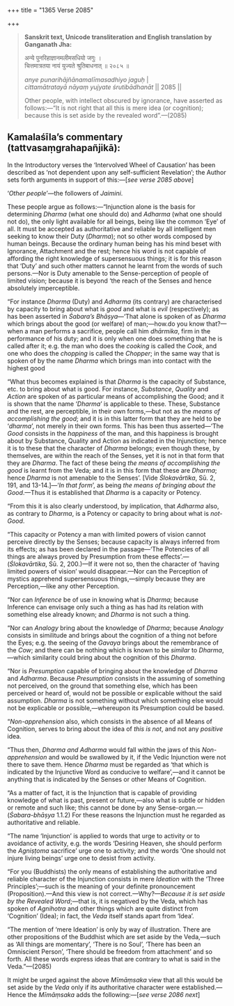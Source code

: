 +++
title = "1365 Verse 2085"

+++
> **Sanskrit text, Unicode transliteration and English translation by Ganganath Jha:** 
>
> अन्ये पुनरिहाज्ञानमलीमसधियो जगुः ।  
> चित्तमात्रतया नायं युज्यते श्रुतिबाधनात् ॥ २०८५ ॥ 
>
> *anye punarihājñānamalīmasadhiyo jaguḥ* \|  
> *cittamātratayā nāyaṃ yujyate śrutibādhanāt* \|\| 2085 \|\| 
>
> Other people, with intellect obscured by ignorance, have asserted as follows:—“It is not right that all this is mere idea (or cognition); because this is set aside by the revealed word”.—(2085)



## Kamalaśīla’s commentary (tattvasaṃgrahapañjikā):

In the Introductory verses the ‘Intervolved Wheel of Causation’ has been described as ‘not dependent upon any self-sufficient Revelation’; the Author sets forth arguments in support of this:—[*see verse 2085 above*]

‘*Other people*’—the followers of *Jaimini*.

These people argue as follows:—“Injunction alone is the basis for determining *Dharma* (what one should do) and *Adharma* (what one should not do), the only light available for all beings, being like the common ‘Eye’ of all. It must be accepted as authoritative and reliable by all intelligent men seeking to know their Duty (*Dharma*); not so other words composed by human beings. Because the ordinary human being has his mind beset with Ignorance, Attachment and the rest; hence his word is not capable of affording the right knowledge of supersensuous things; it is for this reason that ‘Duty’ and such other matters cannot he learnt from the words of such persons.—Nor is Duty amenable to the Sense-perception of people of limited vision; because it is beyond ‘the reach of the Senses and hence absolutely imperceptible.

“For instance *Dharma* (Duty) and *Adharma* (its contrary) are characterised by capacity to bring about what is *good* and what is *evil* (respectively); as has been asserted in *Śabara’s Bhāṣya*—‘That alone is spoken of as *Dharma* which brings about the good (or welfare) of man;—how.do you know that?—when a man performs a sacrifice, people call him *dhārmika*, firm in the performance of his duty; and it is only when one does something that he is called after it; e.g. the man who does the *cooking* is called the *Cook*, and one who does the *chopping* is called the *Chopper*; in the same way that is spoken of by the name *Dharma* which brings man into contact with the highest good

“What thus becomes explained is that *Dharma* is the capacity of Substance, etc. to bring about what is good. For instance, *Substance*, *Quality* and *Action* are spoken of as particular means of accomplishing the Good; and it is shown that the name ‘*Dharma*’ is applicable to these. These, Substance and the rest, are perceptible, in their own forms,—but not as the *means of accomplishing the good*; and it is in this latter form that they are held to be ‘*dharma*’, not merely in their own forms. This has been thus asserted—‘The *Good* consists in the *happiness* of the man, and this happiness is brought about by Substance, Quality and Action as indicated in the Injunction; hence it is to these that the character of *Dharma* belongs; even though these, by themselves, are within the reach of the Senses, yet it is not in that form that they are *Dharma*. The fact of these being *the means of accomplishing the good* is learnt from the Veda; and it is in this form that these are *Dharma*; hence *Dharma* is not amenable to the Senses’. [Vide *Ślokavārtika*, Sū. 2, 191, and 13-14.]—‘*In that form*’, as being *the means of bringing about the Good*.—Thus it is established that *Dharma* is a capacity or Potency.

“From this it is also clearly understood, by implication, that *Adharma* also, as contrary to *Dharma*, is a Potency or capacity to bring about what is *not-Good*.

“This capacity or Potency a man with limited powers of vision cannot perceive directly by the Senses; because capacity is always inferred from its effects; as has been declared in the passage—‘The Potencies of all things are always proved by Presumption from these effects’.—(*Ślokavārtika*, Sū. 2, 200.)—If it were not so, then the character of ‘having limited powers of vision’ would disappear.—Nor can the Perception of mystics apprehend supersensuous things,—simply because they are Perception,—like any other Perception.

“Nor can *Inference* be of use in knowing what is *Dharma*; because Inference can envisage only such a thing as has had its relation with something else already known; and *Dharma* is not such a thing.

“Nor can *Analogy* bring about the knowledge of *Dharma*; because *Analogy* consists in similitude and brings about the cognition of a thing not before the Eyes; e.g. the seeing of the *Gavaya* brings about the remembrance of the *Cow*; and there can be nothing which is known to be *similar* to *Dharma*,—which similarity could bring about the cognition of this *Dharma*.

“Nor is *Presumption* capable of bringing about the knowledge of *Dharma* and *Adharma*. Because *Presumption* consists in the assuming of something not perceived, on the ground that something else, which has been perceived or heard of, would not be possible or explicable without the said assumption. *Dharma* is not something without which something else would not be explicable or possible,—whereupon its Presumption could be based.

“*Non-apprehension* also, which consists in the absence of all Means of Cognition, serves to bring about the idea of *this is not*, and not any *positive* idea.

“Thus then, *Dharma and Adharma* would fall within the jaws of this *Non-apprehension* and would be swallowed by it, if the Vedic Injunction were not there to save them. Hence *Dharma* must be regarded as ‘that which is indicated by the Injunctive Word as conducive to welfare’,—and it cannot be anything that is indicated by the Senses or other Means of Cognition.

“As a matter of fact, it is the Injunction that is capable of providing knowledge of what is past, present or future,—also what is subtle or hidden or remote and such like; this cannot be done by any Sense-organ.—(*Śabara-bhāṣya* 1.1.2) For these reasons the Injunction must he regarded as authoritative and reliable.

“The name ‘Injunction’ is applied to words that urge to activity or to avoidance of activity, e.g. the words ‘Desiring Heaven, she should perform the *Agniṣṭoma* sacrifice’ urge one to activity; and the words ‘One should not injure living beings’ urge one to desist from activity.

“For you (Buddhists) the only means of establishing the authoritative and reliable character of the Injunction consists in mere *Ideation* with the ‘Three Principles’;—such is the meaning of your definite pronouncement (Proposition).—And this view is not correct.—Why?—*Because it is set aside by the Revealed Word*;—that is, it is negatived by the Veda, which has spoken of *Agnihotra* and other things which are quite distinct from ‘Cognition’ (Idea); in fact, the *Veda* itself stands apart from ‘Idea’.

“The mention of ‘mere Ideation’ is only by way of illustration. There are other propositions of the Buddhist which are set aside by the Veda,—such as ‘All things are momentary’, ‘There is no Soul’, ‘There has been an Omniscient Person’, ‘There should be freedom from attachment’ and so forth. All these words express ideas that are contrary to what is said in the Veda.”—(2085)

It might be urged against the above *Mīmāṃsaka* view that all this would be set aside by the *Veda* only if its authoritative character were established.—Hence the *Mīmāṃsaka* adds the following:—[*see verse 2086 next*]


